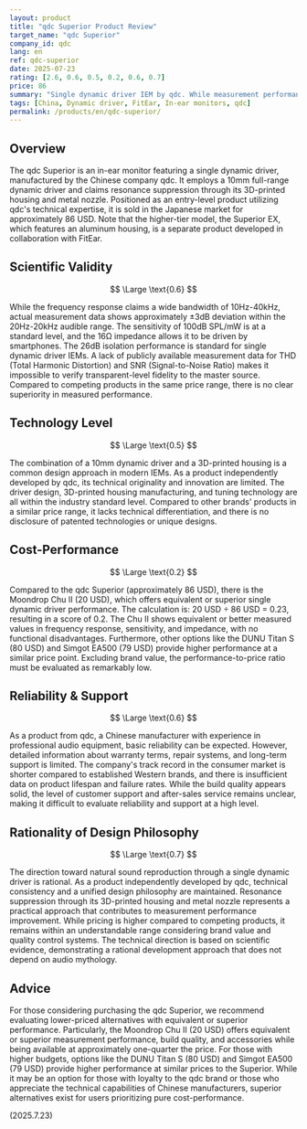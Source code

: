 ```yaml
---
layout: product
title: "qdc Superior Product Review"
target_name: "qdc Superior"
company_id: qdc
lang: en
ref: qdc-superior
date: 2025-07-23
rating: [2.6, 0.6, 0.5, 0.2, 0.6, 0.7]
price: 86
summary: "Single dynamic driver IEM by qdc. While measurement performance is standard, it exhibits low cost-performance due to being priced approximately 4 times higher than equivalent products."
tags: [China, Dynamic driver, FitEar, In-ear monitors, qdc]
permalink: /products/en/qdc-superior/
---
```

## Overview

The qdc Superior is an in-ear monitor featuring a single dynamic driver, manufactured by the Chinese company qdc. It employs a 10mm full-range dynamic driver and claims resonance suppression through its 3D-printed housing and metal nozzle. Positioned as an entry-level product utilizing qdc's technical expertise, it is sold in the Japanese market for approximately 86 USD. Note that the higher-tier model, the Superior EX, which features an aluminum housing, is a separate product developed in collaboration with FitEar.

## Scientific Validity

$$ \Large \text{0.6} $$

While the frequency response claims a wide bandwidth of 10Hz-40kHz, actual measurement data shows approximately ±3dB deviation within the 20Hz-20kHz audible range. The sensitivity of 100dB SPL/mW is at a standard level, and the 16Ω impedance allows it to be driven by smartphones. The 26dB isolation performance is standard for single dynamic driver IEMs. A lack of publicly available measurement data for THD (Total Harmonic Distortion) and SNR (Signal-to-Noise Ratio) makes it impossible to verify transparent-level fidelity to the master source. Compared to competing products in the same price range, there is no clear superiority in measured performance.

## Technology Level

$$ \Large \text{0.5} $$

The combination of a 10mm dynamic driver and a 3D-printed housing is a common design approach in modern IEMs. As a product independently developed by qdc, its technical originality and innovation are limited. The driver design, 3D-printed housing manufacturing, and tuning technology are all within the industry standard level. Compared to other brands' products in a similar price range, it lacks technical differentiation, and there is no disclosure of patented technologies or unique designs.

## Cost-Performance

$$ \Large \text{0.2} $$

Compared to the qdc Superior (approximately 86 USD), there is the Moondrop Chu II (20 USD), which offers equivalent or superior single dynamic driver performance. The calculation is: 20 USD ÷ 86 USD = 0.23, resulting in a score of 0.2. The Chu II shows equivalent or better measured values in frequency response, sensitivity, and impedance, with no functional disadvantages. Furthermore, other options like the DUNU Titan S (80 USD) and Simgot EA500 (79 USD) provide higher performance at a similar price point. Excluding brand value, the performance-to-price ratio must be evaluated as remarkably low.

## Reliability & Support

$$ \Large \text{0.6} $$

As a product from qdc, a Chinese manufacturer with experience in professional audio equipment, basic reliability can be expected. However, detailed information about warranty terms, repair systems, and long-term support is limited. The company's track record in the consumer market is shorter compared to established Western brands, and there is insufficient data on product lifespan and failure rates. While the build quality appears solid, the level of customer support and after-sales service remains unclear, making it difficult to evaluate reliability and support at a high level.

## Rationality of Design Philosophy

$$ \Large \text{0.7} $$

The direction toward natural sound reproduction through a single dynamic driver is rational. As a product independently developed by qdc, technical consistency and a unified design philosophy are maintained. Resonance suppression through its 3D-printed housing and metal nozzle represents a practical approach that contributes to measurement performance improvement. While pricing is higher compared to competing products, it remains within an understandable range considering brand value and quality control systems. The technical direction is based on scientific evidence, demonstrating a rational development approach that does not depend on audio mythology.

## Advice

For those considering purchasing the qdc Superior, we recommend evaluating lower-priced alternatives with equivalent or superior performance. Particularly, the Moondrop Chu II (20 USD) offers equivalent or superior measurement performance, build quality, and accessories while being available at approximately one-quarter the price. For those with higher budgets, options like the DUNU Titan S (80 USD) and Simgot EA500 (79 USD) provide higher performance at similar prices to the Superior. While it may be an option for those with loyalty to the qdc brand or those who appreciate the technical capabilities of Chinese manufacturers, superior alternatives exist for users prioritizing pure cost-performance.

(2025.7.23)